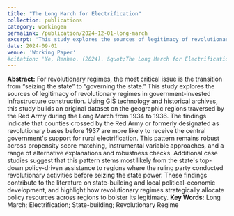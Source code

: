```yaml
---
title: "The Long March for Electrification"
collection: publications
category: workingen
permalink: /publication/2024-12-01-long-march
excerpt: 'This study explores the sources of legitimacy of revolutionary regimes in government-invested infrastructure construction.'
date: 2024-09-01
venue: 'Working Paper'
#citation: 'Ye, Renhao. (2024). &quot;The Long March for Electrification.&quot; <i>Working Paper</i>.'
---
```


**Abstract:**  For revolutionary regimes, the most critical issue is the transition from “seizing the state” to “governing the state.” This study explores the sources of legitimacy of revolutionary regimes in government-invested infrastructure construction. Using GIS technology and historical archives, this study builds an original dataset on the geographic regions traversed by the Red Army during the Long March from 1934 to 1936. The findings indicate that counties crossed by the Red Army or formerly designated as revolutionary bases before 1937 are more likely to receive the central government's support for rural electrification. This pattern remains robust across propensity score matching, instrumental variable approaches, and a range of alternative explanations and robustness checks. Additional case studies suggest that this pattern stems most likely from the state's top-down policy-driven assistance to regions where the ruling party conducted revolutionary activities before seizing the state power. These findings contribute to the literature on state-building and local political-economic development, and highlight how revolutionary regimes strategically allocate policy resources across regions to bolster its legitimacy.
**Key Words:** Long March; Electrification; State-building; Revolutionary Regime
